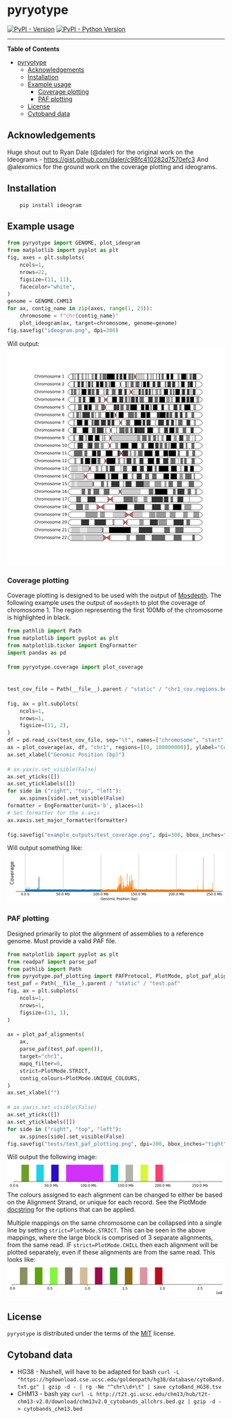 # pyryotype

[![PyPI - Version](https://img.shields.io/pypi/v/pyryotype.svg)](https://pypi.org/project/pyryotype)
[![PyPI - Python Version](https://img.shields.io/pypi/pyversions/pyryotype.svg)](https://pypi.org/project/pyryotype)

-----

**Table of Contents**

- [pyryotype](#pyryotype)
  - [Acknowledgements](#acknowledgements)
  - [Installation](#installation)
  - [Example usage](#example-usage)
    - [Coverage plotting](#coverage-plotting)
    - [PAF plotting](#paf-plotting)
  - [License](#license)
  - [Cytoband data](#cytoband-data)

## Acknowledgements
Huge shout out to Ryan Dale (@daler) for the original work on the Ideograms - https://gist.github.com/daler/c98fc410282d7570efc3
And @alexomics for the ground work on the coverage plotting and ideograms.

## Installation

```console
    pip install ideogram
```

## Example usage

```python
from pyryotype import GENOME, plot_ideogram
from matplotlib import pyplot as plt
fig, axes = plt.subplots(
    ncols=1,
    nrows=22,
    figsize=(11, 11),
    facecolor="white",
)
genome = GENOME.CHM13
for ax, contig_name in zip(axes, range(1, 23)):
    chromosome = f"chr{contig_name}"
    plot_ideogram(ax, target=chromosome, genome=genome)
fig.savefig("ideogram.png", dpi=300)
```

Will output:
![Example ideogram](https://raw.githubusercontent.com/Adoni5/pyryotype/d724012befec0b56351d0db5125f8d9cf4df1816/example_outputs/ideogram.png?raw=true)

### Coverage plotting
Coverage plotting is designed to be used with the output of [Mosdepth](https://github.com/brentp/mosdepth). The following example uses the output of `mosdepth` to plot the coverage of chromosome 1. The region representing the first 100Mb of the chromosome is highlighted in black.

```python
from pathlib import Path
from matplotlib import pyplot as plt
from matplotlib.ticker import EngFormatter
import pandas as pd

from pyryotype.coverage import plot_coverage


test_cov_file = Path(__file__).parent / "static" / "chr1_cov.regions.bed.gz"

fig, ax = plt.subplots(
    ncols=1,
    nrows=1,
    figsize=(11, 2),
)
df = pd.read_csv(test_cov_file, sep="\t", names=["chromosome", "start", "end", "value"])
ax = plot_coverage(ax, df, "chr1", regions=[(0, 100000000)], ylabel="Coverage", color="black")
ax.set_xlabel("Genomic Position (bp)")

# ax.yaxis.set_visible(False)
ax.set_yticks([])
ax.set_yticklabels([])
for side in ("right", "top", "left"):
    ax.spines[side].set_visible(False)
formatter = EngFormatter(unit='b', places=1)
# Set formatter for the x-axis
ax.xaxis.set_major_formatter(formatter)

fig.savefig("example_outputs/test_coverage.png", dpi=300, bbox_inches="tight")

```
Will output something like:
![Example Coverage](https://raw.githubusercontent.com/Adoni5/pyryotype/main/example_outputs/test_coverage.png)

### PAF plotting

Designed primarily to plot the alignment of assemblies to a reference genome. Must provide a valid PAF file.

```python
from matplotlib import pyplot as plt
from readpaf import parse_paf
from pathlib import Path
from pyryotype.paf_plotting import PAFProtocol, PlotMode, plot_paf_alignments
test_paf = Path(__file__).parent / "static" / "test.paf"
fig, ax = plt.subplots(
    ncols=1,
    nrows=1,
    figsize=(11, 1),
)

ax = plot_paf_alignments(
    ax,
    parse_paf(test_paf.open()),
    target="chr1",
    mapq_filter=0,
    strict=PlotMode.STRICT,
    contig_colours=PlotMode.UNIQUE_COLOURS,
)
ax.set_xlabel("")

# ax.yaxis.set_visible(False)
ax.set_yticks([])
ax.set_yticklabels([])
for side in ("right", "top", "left"):
    ax.spines[side].set_visible(False)
fig.savefig("tests/test_paf_plotting.png", dpi=300, bbox_inches="tight")
```

Will output the following image:
![Example PAF plotting](https://raw.githubusercontent.com/Adoni5/pyryotype/d724012befec0b56351d0db5125f8d9cf4df1816/example_outputs/test_paf_plotting.png?raw=true)
The colours assigned to each alignment can be changed to either be based on the Alignment Strand, or unique for each record. See the PlotMode [docstring](https://github.com/Adoni5/pyryotype/blob/0517a8805aac7b00bdddc7d612c2c80c56b6891c/src/pyryotype/paf_plotting.py#L366) for the options that can be applied.

Multiple mappings on the same chromosome can be collapsed into a single line by setting `strict=PlotMode.STRICT`.
This can be seen in the above mappings, where the large block is comprised of 3 separate alignments, from the same read. IF `strict=PlotMode.CHILL` then each alignment will be plotted separately, even if these alignments are from the same read. This looks like:
![Example PAF plotting chill](https://raw.githubusercontent.com/Adoni5/pyryotype/d724012befec0b56351d0db5125f8d9cf4df1816/example_outputs/test_paf_plotting_chill.png?raw=true)


## License

`pyryotype` is distributed under the terms of the [MIT](https://spdx.org/licenses/MIT.html) license.

## Cytoband data
* HG38 - Nushell, will have to be adapted for bash `curl -L "https://hgdownload.cse.ucsc.edu/goldenpath/hg38/database/cytoBand.txt.gz" | gzip -d - | rg -Ne "^chr\\d+\t" | save cytoBand_HG38.tsv`
* CHM13 - bash yay `curl -L http://t2t.gi.ucsc.edu/chm13/hub/t2t-chm13-v2.0/download/chm13v2.0_cytobands_allchrs.bed.gz | gzip -d - > cytobands_chm13.bed`
